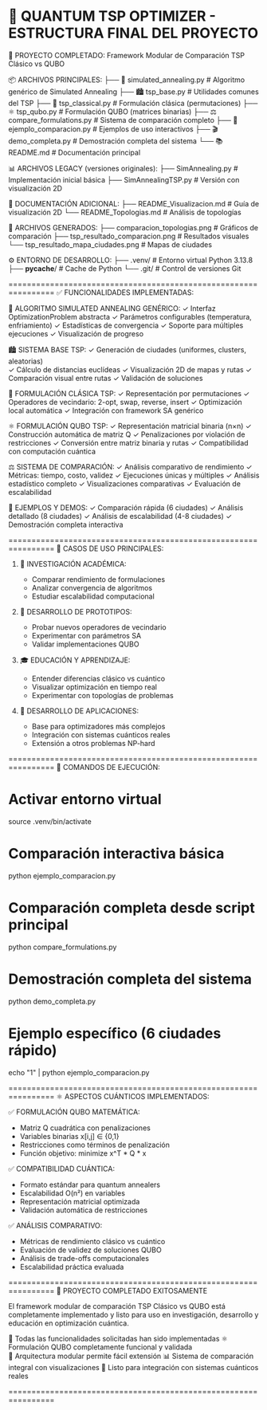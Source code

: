 📁 QUANTUM TSP OPTIMIZER - ESTRUCTURA FINAL DEL PROYECTO
================================================================

🚀 PROYECTO COMPLETADO: Framework Modular de Comparación TSP Clásico vs QUBO

📦 ARCHIVOS PRINCIPALES:
├── 🧮 simulated_annealing.py          # Algoritmo genérico de Simulated Annealing
├── 🏙️  tsp_base.py                    # Utilidades comunes del TSP
├── 🔄 tsp_classical.py                # Formulación clásica (permutaciones)
├── ⚛️  tsp_qubo.py                     # Formulación QUBO (matrices binarias)
├── ⚖️  compare_formulations.py        # Sistema de comparación completo
├── 🧪 ejemplo_comparacion.py          # Ejemplos de uso interactivos
├── 🎬 demo_completa.py                # Demostración completa del sistema
└── 📚 README.md                       # Documentación principal

📊 ARCHIVOS LEGACY (versiones originales):
├── SimAnnealing.py                    # Implementación inicial básica
├── SimAnnealingTSP.py                 # Versión con visualización 2D

📖 DOCUMENTACIÓN ADICIONAL:
├── README_Visualizacion.md            # Guía de visualización 2D
└── README_Topologias.md              # Análisis de topologías

🎨 ARCHIVOS GENERADOS:
├── comparacion_topologias.png         # Gráficos de comparación
├── tsp_resultado_comparacion.png      # Resultados visuales
└── tsp_resultado_mapa_ciudades.png    # Mapas de ciudades

⚙️ ENTORNO DE DESARROLLO:
├── .venv/                             # Entorno virtual Python 3.13.8
├── __pycache__/                       # Cache de Python
└── .git/                              # Control de versiones Git

================================================================
✅ FUNCIONALIDADES IMPLEMENTADAS:

🧮 ALGORITMO SIMULATED ANNEALING GENÉRICO:
   ✓ Interfaz OptimizationProblem abstracta
   ✓ Parámetros configurables (temperatura, enfriamiento)
   ✓ Estadísticas de convergencia
   ✓ Soporte para múltiples ejecuciones
   ✓ Visualización de progreso

🏙️ SISTEMA BASE TSP:
   ✓ Generación de ciudades (uniformes, clusters, aleatorias)  
   ✓ Cálculo de distancias euclídeas
   ✓ Visualización 2D de mapas y rutas
   ✓ Comparación visual entre rutas
   ✓ Validación de soluciones

🔄 FORMULACIÓN CLÁSICA TSP:
   ✓ Representación por permutaciones
   ✓ Operadores de vecindario: 2-opt, swap, reverse, insert
   ✓ Optimización local automática
   ✓ Integración con framework SA genérico

⚛️ FORMULACIÓN QUBO TSP:
   ✓ Representación matricial binaria (n×n)
   ✓ Construcción automática de matriz Q
   ✓ Penalizaciones por violación de restricciones
   ✓ Conversión entre matriz binaria y rutas
   ✓ Compatibilidad con computación cuántica

⚖️ SISTEMA DE COMPARACIÓN:
   ✓ Análisis comparativo de rendimiento
   ✓ Métricas: tiempo, costo, validez
   ✓ Ejecuciones únicas y múltiples
   ✓ Análisis estadístico completo
   ✓ Visualizaciones comparativas
   ✓ Evaluación de escalabilidad

🧪 EJEMPLOS Y DEMOS:
   ✓ Comparación rápida (6 ciudades)
   ✓ Análisis detallado (8 ciudades)
   ✓ Análisis de escalabilidad (4-8 ciudades)
   ✓ Demostración completa interactiva

================================================================
🎯 CASOS DE USO PRINCIPALES:

1. 🔬 INVESTIGACIÓN ACADÉMICA:
   - Comparar rendimiento de formulaciones
   - Analizar convergencia de algoritmos
   - Estudiar escalabilidad computacional

2. 🚀 DESARROLLO DE PROTOTIPOS:
   - Probar nuevos operadores de vecindario
   - Experimentar con parámetros SA
   - Validar implementaciones QUBO

3. 🎓 EDUCACIÓN Y APRENDIZAJE:
   - Entender diferencias clásico vs cuántico
   - Visualizar optimización en tiempo real
   - Experimentar con topologías de problemas

4. 🔧 DESARROLLO DE APLICACIONES:
   - Base para optimizadores más complejos
   - Integración con sistemas cuánticos reales
   - Extensión a otros problemas NP-hard

================================================================
🚀 COMANDOS DE EJECUCIÓN:

# Activar entorno virtual
source .venv/bin/activate

# Comparación interactiva básica
python ejemplo_comparacion.py

# Comparación completa desde script principal  
python compare_formulations.py

# Demostración completa del sistema
python demo_completa.py

# Ejemplo específico (6 ciudades rápido)
echo "1" | python ejemplo_comparacion.py

================================================================
⚛️ ASPECTOS CUÁNTICOS IMPLEMENTADOS:

✅ FORMULACIÓN QUBO MATEMÁTICA:
   - Matriz Q cuadrática con penalizaciones
   - Variables binarias x[i,j] ∈ {0,1}
   - Restricciones como términos de penalización
   - Función objetivo: minimize x^T * Q * x

✅ COMPATIBILIDAD CUÁNTICA:
   - Formato estándar para quantum annealers
   - Escalabilidad O(n²) en variables
   - Representación matricial optimizada
   - Validación automática de restricciones

✅ ANÁLISIS COMPARATIVO:
   - Métricas de rendimiento clásico vs cuántico
   - Evaluación de validez de soluciones QUBO
   - Análisis de trade-offs computacionales
   - Escalabilidad práctica evaluada

================================================================
🎉 PROYECTO COMPLETADO EXITOSAMENTE

El framework modular de comparación TSP Clásico vs QUBO está 
completamente implementado y listo para uso en investigación,
desarrollo y educación en optimización cuántica.

🔬 Todas las funcionalidades solicitadas han sido implementadas
⚛️ Formulación QUBO completamente funcional y validada  
🧮 Arquitectura modular permite fácil extensión
📊 Sistema de comparación integral con visualizaciones
🚀 Listo para integración con sistemas cuánticos reales

================================================================
